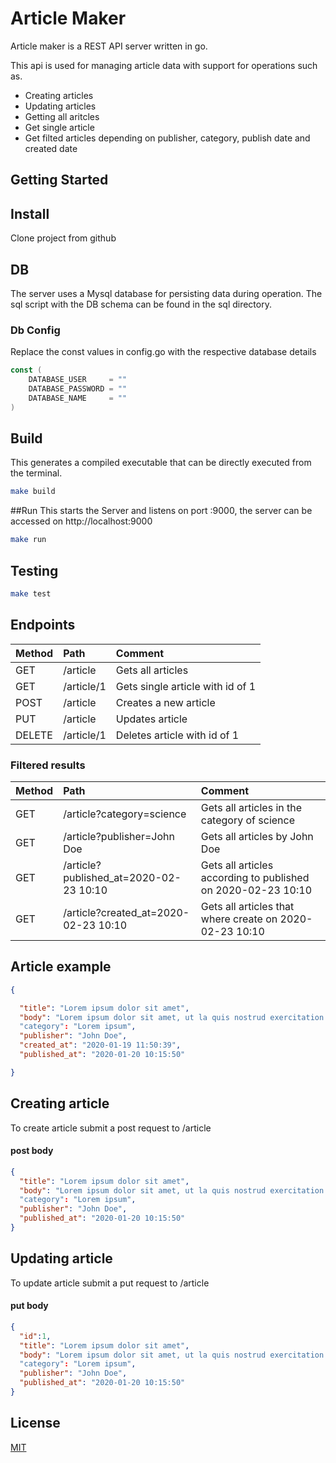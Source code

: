 # Article Maker

Article maker is a REST API server written in go.

This api is used for managing article data with support for operations such as.

* Creating articles
* Updating articles
* Getting all aritcles
* Get single article
* Get filted articles depending on publisher, category, publish date and created date

## Getting Started

## Install
Clone project from github

## DB
The server uses a Mysql database for persisting data during operation.
The sql script with the DB schema can be found in the sql directory.

### Db Config
Replace the const values in config.go with the respective database details
```go
const (
	DATABASE_USER     = ""
	DATABASE_PASSWORD = ""
	DATABASE_NAME     = ""
)

```

## Build
This generates a compiled executable that can be directly executed from the terminal.
```bash
make build
```
##Run
This starts the Server and listens on port :9000, the server can be accessed on http://localhost:9000
```bash
make run
```
## Testing
```bash
make test
```



## Endpoints

| Method        | Path           | Comment  |
| ------------- |:-------------| :-----|
| GET     | /article | Gets all articles
| GET     | /article/1      |   Gets single article with id of 1 |
| POST | /article      |    Creates a new article |
| PUT | /article      |    Updates article |
| DELETE | /article/1      |    Deletes article with id of 1 |


### Filtered results
| Method        | Path           | Comment  |
| ------------- |:-------------| :-----|
| GET     | /article?category=science | Gets all articles in the category of science
| GET     | /article?publisher=John Doe | Gets all articles by John Doe
| GET     | /article?published_at=2020-02-23 10:10 | Gets all articles according to published on 2020-02-23 10:10
| GET     | /article?created_at=2020-02-23 10:10 | Gets all articles that where create on 2020-02-23 10:10

## Article example
```json
{

  "title": "Lorem ipsum dolor sit amet",
  "body": "Lorem ipsum dolor sit amet, ut la quis nostrud exercitation ullamco laboris nisi ut al"
  "category": "Lorem ipsum",
  "publisher": "John Doe",
  "created_at": "2020-01-19 11:50:39",
  "published_at": "2020-01-20 10:15:50"

}
```

## Creating article
To create article submit a post request to /article
#### post body
```json
{
  "title": "Lorem ipsum dolor sit amet",
  "body": "Lorem ipsum dolor sit amet, ut la quis nostrud exercitation ullamco laboris nisi ut al"
  "category": "Lorem ipsum",
  "publisher": "John Doe",
  "published_at": "2020-01-20 10:15:50"
}
```

## Updating article
To update article submit a put request to /article
#### put body
```json
{
  "id":1,
  "title": "Lorem ipsum dolor sit amet",
  "body": "Lorem ipsum dolor sit amet, ut la quis nostrud exercitation ullamco laboris nisi ut al"
  "category": "Lorem ipsum",
  "publisher": "John Doe",
  "published_at": "2020-01-20 10:15:50"
}
```

## License

[MIT](https://choosealicense.com/licenses/mit/)
